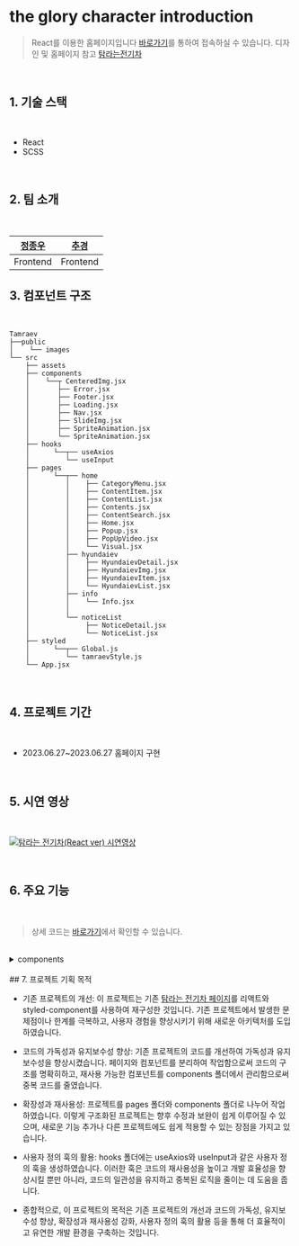 # the glory character introduction

> React를 이용한 홈페이지입니다
> [바로가기](https://chugyeong.github.io/Tamraev/dist/)를 통하여 접속하실 수 있습니다.
> 디자인 및 홈페이지 참고 [탐라는전기차](https://www.tamraev.com/)

<br>

## 1. 기술 스택

<br>

-  React
-  SCSS

<br>

## 2. 팀 소개

<br>

| [정종우](https://github.com/honeypunch97) | [추경](https://github.com/ChuGyeong) |
| ----------------------------------------- | ------------------------------------ |
| Frontend                                  | Frontend                             |

## 3. 컴포넌트 구조

<br>

```
Tamraev
├──public
│    └── images
└── src
    ├── assets
    ├── components
    │    └──┬ CenteredImg.jsx
    │       ├── Error.jsx
    │       ├── Footer.jsx
    │       ├── Loading.jsx
    │       ├── Nav.jsx
    │       ├── SlideImg.jsx
    │       ├── SpriteAnimation.jsx
    │       └── SpriteAnimation.jsx
    ├── hooks
    │      └──┬── useAxios
    │         └── useInput
    ├── pages
    │      └──┬── home
    │         │    ├── CategoryMenu.jsx
    │         │    ├── ContentItem.jsx
    │         │    ├── ContentList.jsx
    │         │    ├── Contents.jsx
    │         │    ├── ContentSearch.jsx
    │         │    ├── Home.jsx
    │         │    ├── Popup.jsx
    │         │    ├── PopUpVideo.jsx
    │         │    └── Visual.jsx
    │         ├── hyundaiev
    │         │    ├── HyundaievDetail.jsx
    │         │    ├── HyundaievImg.jsx
    │         │    ├── HyundaievItem.jsx
    │         │    └── HyundaievList.jsx
    │         ├── info
    │         │    └── Info.jsx
    │         │
    │         └── noticeList
    │              ├── NoticeDetail.jsx
    │              └── NoticeList.jsx
    ├── styled
    │      └──┬── Global.js
    │         └── tamraevStyle.js
    └── App.jsx
```

<br>

## 4. 프로젝트 기간

<br>

-  2023.06.27~2023.06.27 홈페이지 구현

<br>

## 5. 시연 영상

<br>

[![탐라는 전기차(React ver) 시연영상](https://img.youtube.com/vi/2AA7mHFkg_g/0.jpg)](https://www.youtube.com/watch?v=2AA7mHFkg_g)

<br>

## 6. 주요 기능

<br>

> 상세 코드는 [바로가기](https://github.com/ChuGyeong/Tamraev)에서 확인할 수 있습니다.

<br>

<details>
<summary>components</summary>
​
<details>
<summary>Nav</summary>

<br>

```js
const Nav = memo(({ isMain } = false) => {
   const [isNavActive, setIsNavActive] = useState(false);
   const toggleNav = () => {
      setIsNavActive(!isNavActive);
   };
   return (
      <NavContainer line_color={isMain ? '#fff' : '#002c5f'} nav_bottom_margin={isMain ? '-120px' : '0px'}>
         <div className={`bg ${isNavActive ? 'on' : ''}`}></div>
         <i onClick={toggleNav}>
            <div className={`hamburger ${isNavActive ? 'is-active' : ''}`} id="hamburger-2">
               <span className="line"></span>
               <span className="line"></span>
               <span className="line"></span>
            </div>
         </i>
         <nav className="gnb">
            <h1>
               <Link to={'/'}>
                  <img src={isMain ? './images/common/logo.png' : './images/common/logo_b.png'} alt="" />
               </Link>
            </h1>
         </nav>
         <nav className={`scrollNav ${isNavActive ? 'on' : ''}`}>
            <div className="swiper-box">
               <Swiper
                  className="nav-swiper"
                  slidesPerView="1"
                  autoplay={{ delay: 4000, disableOnInteraction: false }}
                  modules={[Autoplay]}
                  noSwipingClass="swiper-no-swiping"
                  speed={10}
                  loop={true}>
                  <SwiperSlide className="swiper-no-swiping">
                     <img src="./images/common/gnb_slider_1.jpg" alt="gnb_slider_1" />
                  </SwiperSlide>
                  <SwiperSlide className="swiper-no-swiping">
                     <img src="./images/common/gnb_slider_2.jpg" alt="gnb_slider_2" />
                  </SwiperSlide>
                  <SwiperSlide className="swiper-no-swiping">
                     <img src="./images/common/gnb_slider_3.jpg" alt="gnb_slider_3" />
                  </SwiperSlide>
                  <SwiperSlide className="swiper-no-swiping">
                     <img src="./images/common/gnb_slider_4.jpg" alt="gnb_slider_4" />
                  </SwiperSlide>
                  <SwiperSlide className="swiper-no-swiping">
                     <img src="./images/common/gnb_slider_5.jpg" alt="gnb_slider_5" />
                  </SwiperSlide>
                  <SwiperSlide className="swiper-no-swiping">
                     <img src="./images/common/gnb_slider_6.jpg" alt="gnb_slider_6" />
                  </SwiperSlide>
               </Swiper>
            </div>
            <div className="list-box">
               <ul>
                  <li>
                     <Link to={'/'}>HOME</Link>
                  </li>
                  <li>
                     <Link to={'/info'}>탐라는 전기차</Link>
                  </li>
                  <li>
                     <Link to={'/hyundaievList'}>전기차 소개</Link>
                  </li>
                  <li>
                     <Link to={'/noticeList'}>JEJU 전기차 관련 소식</Link>
                  </li>
               </ul>
            </div>
         </nav>
      </NavContainer>
   );
});
```

해당 코드는 화면 상단에 메뉴를 표시하고, 햄버거 아이콘을 클릭하면 내비게이션 메뉴가 활성화되고 이미지 슬라이더가 자동으로 전환됩니다. 메뉴 항목을 클릭하면 해당 페이지로 이동하게 됩니다.  
React와 React Router를 사용하여 구현되었으며, 사용자가 웹 애플리케이션에서 내비게이션을 조작하고 다양한 기능을 활용할 수 있도록 합니다.

</details>
<details>
<summary>Nav</summary>

<br>

```js

```

</details>

</details>

<br>
​
## 7. 프로젝트 기획 목적

<br>

-  기존 프로젝트의 개선: 이 프로젝트는 기존 [탐라는 전기차 페이지](https://www.tamraev.com/)를 리액트와 styled-component를 사용하여 재구성한 것입니다. 기존 프로젝트에서 발생한 문제점이나 한계를 극복하고, 사용자 경험을 향상시키기 위해 새로운 아키텍처를 도입하였습니다.

-  코드의 가독성과 유지보수성 향상: 기존 프로젝트의 코드를 개선하여 가독성과 유지보수성을 향상시켰습니다. 페이지와 컴포넌트를 분리하여 작업함으로써 코드의 구조를 명확히하고, 재사용 가능한 컴포넌트를 components 폴더에서 관리함으로써 중복 코드를 줄였습니다.

-  확장성과 재사용성: 프로젝트를 pages 폴더와 components 폴더로 나누어 작업하였습니다. 이렇게 구조화된 프로젝트는 향후 수정과 보완이 쉽게 이루어질 수 있으며, 새로운 기능 추가나 다른 프로젝트에도 쉽게 적용할 수 있는 장점을 가지고 있습니다.

-  사용자 정의 훅의 활용: hooks 폴더에는 useAxios와 useInput과 같은 사용자 정의 훅을 생성하였습니다. 이러한 훅은 코드의 재사용성을 높이고 개발 효율성을 향상시킬 뿐만 아니라, 코드의 일관성을 유지하고 중복된 로직을 줄이는 데 도움을 줍니다.

-  종합적으로, 이 프로젝트의 목적은 기존 프로젝트의 개선과 코드의 가독성, 유지보수성 향상, 확장성과 재사용성 강화, 사용자 정의 훅의 활용 등을 통해 더 효율적이고 유연한 개발 환경을 구축하는 것입니다.
